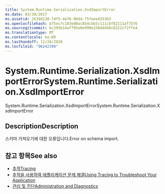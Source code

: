 ```yaml
---
title: System.Runtime.Serialization.XsdImportError
ms.date: 03/30/2017
ms.assetid: 2639d138-74f5-4ef0-90dd-75feeed35363
ms.openlocfilehash: b75ec7c103e00ac854cbb5c111c8f82111af75f6
ms.sourcegitcommit: bc293b14af795e0e999e3304dd40c0222cf2ffe4
ms.translationtype: MT
ms.contentlocale: ko-KR
ms.lasthandoff: 11/26/2020
ms.locfileid: "96242398"
---
```

# <a name="systemruntimeserializationxsdimporterror"></a><span data-ttu-id="5f809-102">System.Runtime.Serialization.XsdImportError</span><span class="sxs-lookup"><span data-stu-id="5f809-102">System.Runtime.Serialization.XsdImportError</span></span>

<span data-ttu-id="5f809-103">System.Runtime.Serialization.XsdImportError</span><span class="sxs-lookup"><span data-stu-id="5f809-103">System.Runtime.Serialization.XsdImportError</span></span>  
  
## <a name="description"></a><span data-ttu-id="5f809-104">Description</span><span class="sxs-lookup"><span data-stu-id="5f809-104">Description</span></span>  

 <span data-ttu-id="5f809-105">스키마 가져오기에 대한 오류입니다.</span><span class="sxs-lookup"><span data-stu-id="5f809-105">Error on schema import.</span></span>  
  
## <a name="see-also"></a><span data-ttu-id="5f809-106">참고 항목</span><span class="sxs-lookup"><span data-stu-id="5f809-106">See also</span></span>

- [<span data-ttu-id="5f809-107">추적</span><span class="sxs-lookup"><span data-stu-id="5f809-107">Tracing</span></span>](index.md)
- [<span data-ttu-id="5f809-108">추적을 사용하여 애플리케이션 문제 해결</span><span class="sxs-lookup"><span data-stu-id="5f809-108">Using Tracing to Troubleshoot Your Application</span></span>](using-tracing-to-troubleshoot-your-application.md)
- [<span data-ttu-id="5f809-109">관리 및 진단</span><span class="sxs-lookup"><span data-stu-id="5f809-109">Administration and Diagnostics</span></span>](../index.md)
